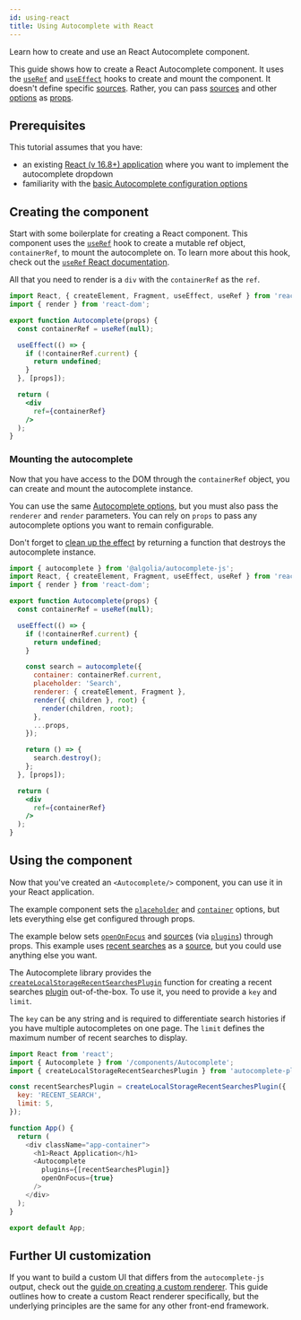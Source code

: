 ```yaml
---
id: using-react
title: Using Autocomplete with React
---
```


Learn how to create and use an React Autocomplete component.

This guide shows how to create a React Autocomplete component. It uses the [`useRef`](https://reactjs.org/docs/hooks-reference.html#useref) and [`useEffect`](https://reactjs.org/docs/hooks-reference.html#useeffect) hooks to create and mount the component. It doesn't define specific [sources](sources). Rather, you can pass [sources](sources) and other [options](basic-options) as [props](https://reactjs.org/docs/components-and-props.html).

## Prerequisites

This tutorial assumes that you have:
- an existing [React (v 16.8+) application](https://reactjs.org/docs/getting-started.html) where you want to implement the autocomplete dropdown
- familiarity with the [basic Autocomplete configuration options](basic-options)

## Creating the component

Start with some boilerplate for creating a React component. This component uses the [`useRef`](https://reactjs.org/docs/hooks-reference.html#useref) hook to create a mutable ref object, `containerRef`, to mount the autocomplete on. To learn more about this hook, check out the [`useRef` React documentation](https://reactjs.org/docs/hooks-reference.html#useref).

 All that you need to render is a `div` with the `containerRef` as the `ref`.

```jsx title="Autocomplete.jsx"
import React, { createElement, Fragment, useEffect, useRef } from 'react';
import { render } from 'react-dom';

export function Autocomplete(props) {
  const containerRef = useRef(null);

  useEffect(() => {
    if (!containerRef.current) {
      return undefined;
    }
  }, [props]);

  return (
    <div
      ref={containerRef}
    />
  );
}
```

### Mounting the autocomplete

Now that you have access to the DOM through the `containerRef` object, you can create and mount the autocomplete instance.

You can use the same [Autocomplete options](basic-options), but you must also pass the `renderer` and `render` parameters. You can rely on `props` to pass any autocomplete options you want to remain configurable.

Don't forget to [clean up the effect](https://reactjs.org/docs/hooks-reference.html#cleaning-up-an-effect) by returning a function that destroys the autocomplete instance.

```jsx title="Autocomplete.jsx"
import { autocomplete } from '@algolia/autocomplete-js';
import React, { createElement, Fragment, useEffect, useRef } from 'react';
import { render } from 'react-dom';

export function Autocomplete(props) {
  const containerRef = useRef(null);

  useEffect(() => {
    if (!containerRef.current) {
      return undefined;
    }

    const search = autocomplete({
      container: containerRef.current,
      placeholder: 'Search',
      renderer: { createElement, Fragment },
      render({ children }, root) {
        render(children, root);
      },
      ...props,
    });

    return () => {
      search.destroy();
    };
  }, [props]);

  return (
    <div
      ref={containerRef}
    />
  );
}
```

## Using the component

Now that you've created an `<Autocomplete/>` component, you can use it in your React application.

The example component sets the [`placeholder`](autocomplete-js#placeholder) and [`container`](autocomplete-js/#container) options, but lets everything else get configured through props.

The example below sets [`openOnFocus`](autocomplete-js#openonfocus) and [sources](sources) (via [`plugins`](plugins)) through props. This example uses [recent searches](adding-recent-searches) as a [source](sources), but you could use anything else you want.

The  Autocomplete library provides the [`createLocalStorageRecentSearchesPlugin`](createlocalstoragerecentsearchesplugin) function for creating a recent searches [plugin](plugins) out-of-the-box. To use it, you need to provide a `key` and `limit`.

The `key` can be any string and is required to differentiate search histories if you have multiple autocompletes on one page. The `limit` defines the maximum number of recent searches to display.

```js title=App.js"
import React from 'react';
import { Autocomplete } from '/components/Autocomplete';
import { createLocalStorageRecentSearchesPlugin } from 'autocomplete-plugin-recent-searches';

const recentSearchesPlugin = createLocalStorageRecentSearchesPlugin({
  key: 'RECENT_SEARCH',
  limit: 5,
});

function App() {
  return (
    <div className="app-container">
      <h1>React Application</h1>
      <Autocomplete
        plugins={[recentSearchesPlugin]}
        openOnFocus={true}
      />
    </div>
  );
}

export default App;
```


## Further UI customization

If you want to build a custom UI that differs from the `autocomplete-js` output, check out the [guide on creating a custom renderer](creating-a-renderer). This guide outlines how to create a custom React renderer specifically, but the underlying principles are the same for any other front-end framework.
